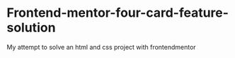 # Frontend-mentor-four-card-feature-solution
My attempt to solve an html and css project with frontendmentor
